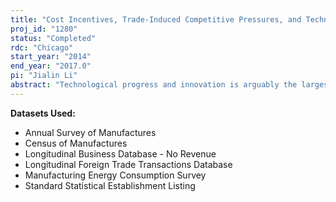 ```yaml
---
title: "Cost Incentives, Trade-Induced Competitive Pressures, and Technology Adoption: Evidence from the U.S. Manufacturing Sector"
proj_id: "1280"
status: "Completed"
rdc: "Chicago"
start_year: "2014"
end_year: "2017.0"
pi: "Jialin Li"
abstract: "Technological progress and innovation is arguably the largest factor that drives long-run economic growth. Many studies have shown that increasing competition from lowering trade barriers enhances efficiency and increases overall TFP growth. Nearly all these studies found that with an increase in competition, large productivity gains can be observed in the data, and that these gains account for a majority of the overall industry gains. However, the underlining mechanism that drives the overall TFP gain is not clear. A primary objective of this research is to examine the effect of increased trade-induced competition pressure and energy costs on technology adoption behavior of establishments. This research examines whether an increase in technology adoption is a main channel for an increase in TFP when firms face rising competitive pressure or rising energy costs. This research uses various empirical strategies to quantify the technology adoption response to a change in international trade environment as well as a change in domestic energy market environment."
---
```


**Datasets Used:**

  - Annual Survey of Manufactures 
  - Census of Manufactures 
  - Longitudinal Business Database - No Revenue 
  - Longitudinal Foreign Trade Transactions Database 
  - Manufacturing Energy Consumption Survey 
  - Standard Statistical Establishment Listing 

